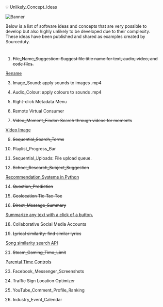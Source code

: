 💡 Unlikely_Concept_Ideas

![Banner](https://github.com/sourceduty/Unlikely_Concept_Ideas/assets/123030236/bbd75381-afa1-4720-b353-ef299a983f6f)

Below is a list of software ideas and concepts that are very possible to develop but also highly unlikely to be developed due to their complexity. These ideas have been published and shared as examples created by Sourceduty.

#

1. ~~File_Name_Suggestion: Suggest file title name for text, audio, video, and code files.~~
   
[Rename](https://chat.openai.com/g/g-C7Wqfx4P0-rename)

3. Image_Sound: apply sounds to images .mp4

4. Audio_Colour: apply colours to sounds .mp4

5. Right-click Metadata Menu

6. Remote Virtual Consumer

7. ~~Video_Moment_Finder: Search through videos for moments~~
   
[Video Image](https://chat.openai.com/g/g-LNtncGSSz-video-image)

9. ~~Sequential_Search_Terms~~

10. Playlist_Progress_Bar

11. Sequential_Uploads: File upload queue.

12. ~~School_Research_Subject_Suggestion~~
    
[Recommendation Systems in Python](https://www.uwindsor.ca/science/computerscience/269812/technical-series-workshop-recommendation-systems-python-shaghayegh-seyedeh-sadeghi)

14. ~~Question_Prediction~~

15. ~~Geolocation Tic-Tac-Toe~~

16. ~~Direct_Message_Summary~~
    
[Summarize any text with a click of a button.](https://quillbot.com/summarize)

18. Collaborative Social Media Accounts

19. ~~Lyrical similarity: find similar lyrics~~
    
[Song similarity search API](https://www.reddit.com/r/Python/comments/eue5ri/project_song_similarity_search_api_based_on/)

21. ~~Steam_Gaming_Time_Limit~~
    
[Parental Time Controls](https://help.steampowered.com/en/faqs/view/054C-3167-DD7F-49D4#:~:text=An%20adult%20in%20a%20Steam,in%20the%20panel%20that%20appears.)

23. Facebook_Messenger_Screenshots

24. Traffic Sign Location Optimizer

25. YouTube_Comment_Profile_Ranking

26. Industry_Event_Calendar

#
